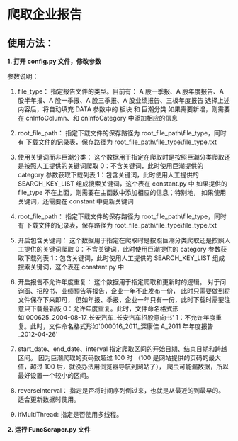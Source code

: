 # 爬取企业报告

## 使用方法：

**1. 打开 config.py 文件，修改参数**

参数说明：

1. file_type：
   指定报告文件的类型。目前有：
   A 股一季报、A 股年度报告、A 股半年报、A 股一季报、A 股三季报、A 股业绩报告、三板年度报告
   选择上述内容后，将自动填充 DATA 参数中的 板块 和 巨潮分类
   如果需要新增，则需要在 cnInfoColumn、和 cnInfoCategory 中添加相应的信息
2. root_file_path：
   指定下载文件的保存路径为 root_file_path\file_type，同时有
   下载文件的记录表，保存路径为 root_file_path\file_type\file_type.txt

3. 使用关键词而非巨潮分类：
   这个数据用于指定在爬取时是按照巨潮分类爬取还是按照人工提供的关键词爬取
   0：不含关键词，此时使用巨潮提供的 category 参数获取下载列表
   1：包含关键词，此时使用人工提供的 SEARCH_KEY_LIST 组成搜索关键词，这个表在 constant.py 中
   如果提供的 file_type 不在上面，则需要在主函数中添加相应的信息；特别地，
   如果使用关键词，还需要在 constant 中更新关键词

4. root_file_path：
   指定下载文件的保存路径为 root_file_path\file_type，同时有
   下载文件的记录表，保存路径为 root_file_path\file_type\file_type.txt

5. 开启包含关键词：
   这个数据用于指定在爬取时是按照巨潮分类爬取还是按照人工提供的关键词爬取
   0：不含关键词，此时使用巨潮提供的 category 参数获取下载列表
   1：包含关键词，此时使用人工提供的 SEARCH_KEY_LIST 组成搜索关键词，这个表在 constant.py 中

6. 开启报告不允许年度重复：
   这个数据用于指定爬取和更新时的逻辑。
   对于问询函、招股书、业绩预告等报告，企业一年不止发布一份，
   此时只需要做到将文件保存下来即可，
   但如年报、季报，企业一年只有一份，此时下载时需要注意只下载最新版
   0：允许年度重复。此时，文件命名格式形如'000625_2004-08-17\_长安汽车\_长安汽车招股意向书'
   1：不允许年度重复。此时，文件命名格式形如'000016_2011\_深康佳 A_2011 年年度报告\_2012-04-26'

7. start_date、end_date、interval
   指定爬取区间的开始日期、结束日期和跨越区间。
   因为巨潮爬取的页码数超过 100 时
   （100 是网站提供的页码的最大值，超过 100 后，就没办法用浏览器导航到网站了），
   爬虫可能漏数据，所以最好设置一个较小的区间。

8. reverseInterval：
   指定是否将时间序列倒过来，也就是从最近的到最早的。
   适合更新数据时使用。

9. ifMultiThread:
   指定是否使用多线程。

**2. 运行 FuncScraper.py 文件**
